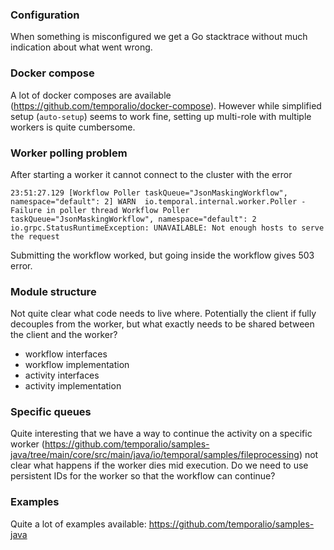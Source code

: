 ### Configuration

When something is misconfigured we get a Go stacktrace without much indication about what went wrong.

### Docker compose

A lot of docker composes are available (https://github.com/temporalio/docker-compose). 
However while simplified setup (`auto-setup`) seems to work fine, setting up multi-role with multiple workers is quite cumbersome. 

### Worker polling problem

After starting a worker it cannot connect to the cluster with the error
```text
23:51:27.129 [Workflow Poller taskQueue="JsonMaskingWorkflow", namespace="default": 2] WARN  io.temporal.internal.worker.Poller - Failure in poller thread Workflow Poller taskQueue="JsonMaskingWorkflow", namespace="default": 2
io.grpc.StatusRuntimeException: UNAVAILABLE: Not enough hosts to serve the request
```

Submitting the workflow worked, but going inside the workflow gives 503 error.

### Module structure

Not quite clear what code needs to live where. Potentially the client if fully decouples from the worker, but what exactly needs to be shared between the client and the worker?
- workflow interfaces
- workflow implementation
- activity interfaces
- activity implementation

### Specific queues

Quite interesting that we have a way to continue the activity on a specific worker (https://github.com/temporalio/samples-java/tree/main/core/src/main/java/io/temporal/samples/fileprocessing)
not clear what happens if the worker dies mid execution. Do we need to use persistent IDs for the worker so that the workflow can continue?

### Examples

Quite a lot of examples available: https://github.com/temporalio/samples-java

